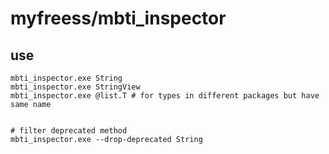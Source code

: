 # myfreess/mbti_inspector

## use 

```
mbti_inspector.exe String
mbti_inspector.exe StringView
mbti_inspector.exe @list.T # for types in different packages but have same name


# filter deprecated method
mbti_inspector.exe --drop-deprecated String
```
